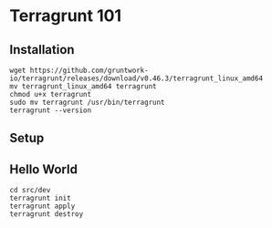 # Terragrunt 101

## Installation

```shell
wget https://github.com/gruntwork-io/terragrunt/releases/download/v0.46.3/terragrunt_linux_amd64
mv terragrunt_linux_amd64 terragrunt
chmod u+x terragrunt
sudo mv terragrunt /usr/bin/terragrunt
terragrunt --version
```

## Setup

## Hello World

``` shell
cd src/dev
terragrunt init
terragrunt apply
terragrunt destroy
```
